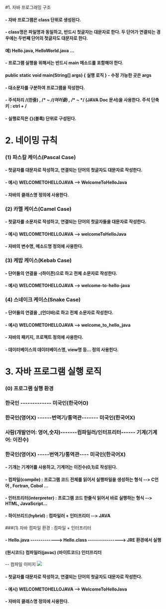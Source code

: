 #1. 자바 프로그래밍 구조

#### - 자바 프로그램은 class 단위로 생성된다.
#### - class명은 파일명과 동일하고, 반드시 첫글자는 대문자로 한다. 두 단어가 연결되는 경우에는 두번째 단어의 첫글자도 대문자로 한다.
####    예) Hello.java, HelloWorld.java ...
####  - 프로그램 실행을 위해서는 반드시 main 메소드를 포함해야 한다.
#### public static void main(String[] args) {  실행 로직 } - 수정 가능한 곳은 args
#### - 대소문자를 구분하여 프로그램을 작성한다.
#### - 주석처리 /(한줄) , /* ~ */(여러줄) , /** ~ */ (JAVA Doc 문서)을 사용한다. 주석 단축키 : ctrl + / 
#### - 실행로직은 {}(블록) 단위로 구성된다.

# 2. 네이밍 규칙
### (1) 파스칼 케이스(Pascal Case)
#### - 첫글자를 대문자로 작성하고, 연결되는 단어의 첫글자도 대문자로 작성한다.
#### - 예시) WELCOMETOHELLOJAVA --> WelcomeToHelloJava 
#### - 자바의 클래스명 정의에 사용한다.

### (2) 카멜 케이스(Camel Case)
#### - 첫글자를 소문자로 작성하고, 연결되는 단어의 첫글자들을 대문자로 작성한다.
#### - 예시) WELCOMETOHELLOJAVA --> welcomeToHelloJava
#### - 자바의 변수명, 메소드명 정의에 사용한다.


### (3) 케밥 케이스(Kebab Case)
#### - 단어들의 연결을 -(하이픈)으로 하고 전체 소문자로 작성한다.
#### - 예시) WELCOMETOHELLOJAVA --> welcome-to-hello-java


### (4) 스네이크 케이스(Snake Case)
#### - 단어들의 연결을 _(언더바)로 하고 전체 소문자로 작성한다.
#### - 예시) WELCOMETOHELLOJAVA --> welcome_to_hello_java
#### - 자바의 패키지, 프로젝트 정의에 사용한다.
#### - 데이터베이스의 데이터베이스명, view명 등... 정의 사용힌다.

# 3. 자바 프로그램 실행 로직
### (0) 프로그램 실행 환경
### 한국인 ------------- 미국인(한국어O) 
### 한국인(영어X) ------번역기/통역관------- 미국인(한국어X) 

### 사람(개발언어: 영어,숫자)-------컴파일러/인터프리터------ 기계(기계어: 이진수)
### 한국인(영어X) -----번역기/통역관---- 미국인(한국어X)



#### - 기걔는 기계어를 사용하고, 기계어는 이진수(0,1)로 작성된다.
#### - 컴파일(compile) : 프로그램 코드 전체를 읽어서 실행파일을 생성하는 형식 --> C언어 , Fortran, Cobol ...
#### - 인터프리터(interpreter) : 프로그램 코드 한줄식 읽어서 바로 실행하는 형식 --> HTML, JavaScript...
#### - 하이브리드(hybrid) : 컴파일러 + 인터프리터 --> JAVA 

###(1) 자바 컴파일 환경 : 컴파일 + 인터프리터
#### - Hello.java -------------> Hello.class ----------------> JRE 환경에서 실행
####   (원시코드)     컴파일러(javac)  (바이트코드)        인터프리터

-- 컴파일 이미지
<img src="https://blog.kakaocdn.net/dna/KX1GV/btrio2sFurJ/AAAAAAAAAAAAAAAAAAAAAMOUY7BZec9DA8vFp2vLl3KCkaP0g4SaylOss0KfQZXx/img.png?credential=yqXZFxpELC7KVnFOS48ylbz2pIh7yKj8&expires=1751295599&allow_ip=&allow_referer=&signature=Tp6iB3KMHPHIyzWMfvVb%2BPyeB4U%3D">


#### - 첫글자를 대문자로 작성하고, 연결되는 단어의 첫글자도 대문자로 작성한다.
#### - 예시) WELCOMETOHELLOJAVA --> WelcomeToHelloJava 
#### - 자바의 클래스명 정의에 사용한다.



